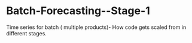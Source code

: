 # Batch-Forecasting--Stage-1
Time series for batch ( multiple products)- How code gets scaled from in different stages.  
